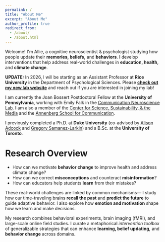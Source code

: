```yaml
---
permalink: /
title: "About Me"
excerpt: "About Me"
author_profile: true
redirect_from: 
  - /about/
  - /about.html
---
```

Welcome! I'm Allie, a cognitive neuroscientist & psychologist studying how people update their **memories, beliefs,** and **behaviors**. I develop interventions that help address real-world challenges in **education, health,** and **climate change**. 

**UPDATE:** In 2026, I will be starting as an Assistant Professor at **Rice University** in the Department of Psychological Sciences. Please **[check out my new lab website](https://www.sinclairlab-rice.com/)** and reach out if you are interested in joining my lab! 

I am currently the Joan Bossert Postdoctoral Fellow at the **University of Pennsylvania**, working with Emily Falk in the <a href="https://www.asc.upenn.edu/research/centers/communication-neuroscience-lab">Communication Neuroscience Lab</a>. I am also a member of the <a href="https://web.sas.upenn.edu/pcssm/">Center for Science, Sustainability, & the Media</a> and the <a href="https://www.asc.upenn.edu/">Annenberg School for Communication</a>.

I previously completed a Ph.D. at **Duke University** (co-advised by <a href="https://www.adcocklab.org/">Alison Adcock</a> and <a href="https://www.mcablab.science/">Gregory Samanez-Larkin</a>) and a B.Sc. at the **University of Toronto**.



Research Overview
======
- How can we motivate **behavior change** to improve health and address climate change?
- How can we correct **misconceptions** and counteract **misinformation**?
- How can educators help students **learn** from their mistakes?

These real-world challenges are linked by common mechanisms— I study how our time-traveling brains **recall the past** and **predict the future** to guide adaptive behavior. I also explore how **emotion and motivation** shape how we learn and make decisions.

My research combines behavioral experiments, brain imaging (fMRI), and large-scale online field studies. I curate a metaphorical *intervention toolbox* of generalizable strategies that can enhance **learning, belief updating,** and **behavior change** across domains. 
